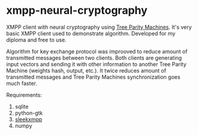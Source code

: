 xmpp-neural-cryptography
========================

XMPP client with neural cryptography using [Tree Parity Machines](http://en.wikipedia.org/wiki/Neural_cryptography). It's very basic XMPP client used to demonstrate algorithm. Developed for my diploma and free to use.

Algorithm for key exchange protocol was improoved to reduce amount of transmitted messages between two clients. Both clients are generating input vectors and sending it with other information to another Tree Parity Machine (weights hash, output, etc.). It twice reduces amount of transmitted messages and Tree Parity Machines synchronization goes much faster.

Requirements:

1. sqlite
2. python-gtk
3. [sleekxmpp](https://github.com/fritzy/SleekXMPP)
4. numpy
